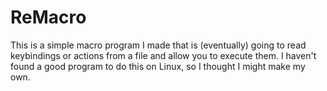 # ReMacro

This is a simple macro program I made that is (eventually) going to read keybindings or actions from a file and allow you to execute them. I haven't found a good program to do this on Linux, so I thought I might make my own.
